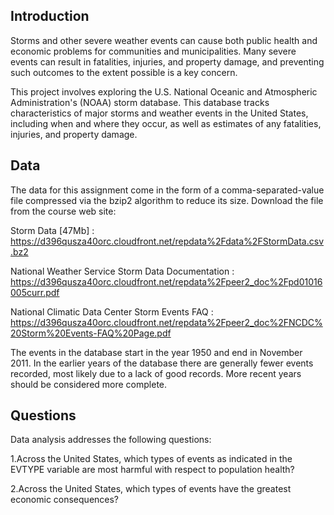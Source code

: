 ## Introduction
Storms and other severe weather events can cause both public health and economic problems for communities and municipalities. Many severe events can result in 
fatalities, injuries, and property damage, and preventing such outcomes to the extent possible is a key concern.

This project involves exploring the U.S. National Oceanic and Atmospheric Administration's (NOAA) storm database. This database tracks characteristics of major 
storms and weather events in the United States, including when and where they occur, as well as estimates of any fatalities, injuries, and property damage.

## Data
The data for this assignment come in the form of a comma-separated-value file compressed via the bzip2 algorithm to reduce its size. 
Download the file from the course web site:

Storm Data [47Mb] : https://d396qusza40orc.cloudfront.net/repdata%2Fdata%2FStormData.csv.bz2

National Weather Service Storm Data Documentation : https://d396qusza40orc.cloudfront.net/repdata%2Fpeer2_doc%2Fpd01016005curr.pdf

National Climatic Data Center Storm Events FAQ : https://d396qusza40orc.cloudfront.net/repdata%2Fpeer2_doc%2FNCDC%20Storm%20Events-FAQ%20Page.pdf

The events in the database start in the year 1950 and end in November 2011. In the earlier years of the database there are generally fewer events recorded, 
most likely due to a lack of good records. More recent years should be considered more complete.

## Questions
Data analysis addresses the following questions:

1.Across the United States, which types of events as indicated in the EVTYPE variable are most harmful with respect to population health?

2.Across the United States, which types of events have the greatest economic consequences?
